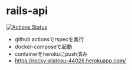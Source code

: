 # rails-api
[![Actions Status](https://github.com/kajirikajiri/rails-api/workflows/Ruby/badge.svg)](https://github.com/kajirikajiri/rails-api/actions)


* github actionsでrspecを実行
* docker-composeで起動
* containerをherokuにpush済み
* https://rocky-plateau-44026.herokuapp.com/

